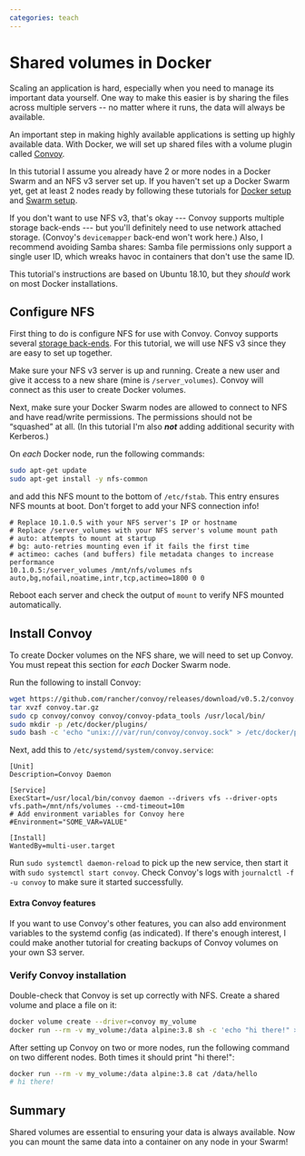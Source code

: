 ```yaml
---
categories: teach
---
```


# Shared volumes in Docker

Scaling an application is hard, especially when you need to manage its important data yourself. One way to make this easier is by sharing the files across multiple servers -- no matter where it runs, the data will always be available.

An important step in making highly available applications is setting up highly available data. With Docker, we will set up shared files with a volume plugin called [Convoy][convoy].

In this tutorial I assume you already have 2 or more nodes in a Docker Swarm and an NFS v3 server set up. If you haven't set up a Docker Swarm yet, get at least 2 nodes ready by following these tutorials for [Docker setup][setup docker] and [Swarm setup][setup swarm].


If you don't want to use NFS v3, that's okay --- Convoy supports multiple storage back-ends --- but you'll definitely need to use network attached storage. (Convoy's `devicemapper` back-end won't work here.) Also, I recommend avoiding Samba shares: Samba file permissions only support a single user ID, which wreaks havoc in containers that don't use the same ID.

This tutorial's instructions are based on Ubuntu 18.10, but they _should_ work on most Docker installations.

[convoy]: http://github.com/rancher/convoy
[setup docker]: https://docs.docker.com/engine/swarm/swarm-tutorial/
[setup swarm]: https://docs.docker.com/engine/swarm/swarm-tutorial/create-swarm/

## Configure NFS

First thing to do is configure NFS for use with Convoy. Convoy supports several [storage back-ends][convoy back-ends]. For this tutorial, we will use NFS v3 since they are easy to set up together.

[convoy back-ends]: https://github.com/rancher/convoy#start-convoy-daemon

Make sure your NFS v3 server is up and running. Create a new user and give it access to a new share (mine is `/server_volumes`). Convoy will connect as this user to create Docker volumes.

Next, make sure your Docker Swarm nodes are allowed to connect to NFS and have read/write permissions. The permissions should not be “squashed” at all. (In this tutorial I'm also **_not_** adding additional security with Kerberos.)

On _each_ Docker node, run the following commands:

```bash
sudo apt-get update
sudo apt-get install -y nfs-common
```

and add this NFS mount to the bottom of `/etc/fstab`. This entry ensures NFS mounts at boot. Don't forget to add your NFS connection info!

```config
# Replace 10.1.0.5 with your NFS server's IP or hostname
# Replace /server_volumes with your NFS server's volume mount path
# auto: attempts to mount at startup
# bg: auto-retries mounting even if it fails the first time
# actimeo: caches (and buffers) file metadata changes to increase performance
10.1.0.5:/server_volumes /mnt/nfs/volumes nfs auto,bg,nofail,noatime,intr,tcp,actimeo=1800 0 0
```

Reboot each server and check the output of `mount` to verify NFS mounted automatically.

## Install Convoy

To create Docker volumes on the NFS share, we will need to set up Convoy. You must repeat this section for _each_ Docker Swarm node.

Run the following to install Convoy:

```bash
wget https://github.com/rancher/convoy/releases/download/v0.5.2/convoy.tar.gz
tar xvzf convoy.tar.gz
sudo cp convoy/convoy convoy/convoy-pdata_tools /usr/local/bin/
sudo mkdir -p /etc/docker/plugins/
sudo bash -c 'echo "unix:///var/run/convoy/convoy.sock" > /etc/docker/plugins/convoy.spec'
```

Next, add this to `/etc/systemd/system/convoy.service`:

```config
[Unit]
Description=Convoy Daemon

[Service]
ExecStart=/usr/local/bin/convoy daemon --drivers vfs --driver-opts vfs.path=/mnt/nfs/volumes --cmd-timeout=10m
# Add environment variables for Convoy here
#Environment="SOME_VAR=VALUE"

[Install]
WantedBy=multi-user.target
```

Run `sudo systemctl daemon-reload` to pick up the new service, then start it with `sudo systemctl start convoy`. Check Convoy's logs with `journalctl -f -u convoy` to make sure it started successfully.

#### Extra Convoy features
If you want to use Convoy's other features, you can also add environment variables to the systemd config (as indicated). If there's enough interest, I could make another tutorial for creating backups of Convoy volumes on your own S3 server.

### Verify Convoy installation

Double-check that Convoy is set up correctly with NFS. Create a shared volume and place a file on it:

```bash
docker volume create --driver=convoy my_volume
docker run --rm -v my_volume:/data alpine:3.8 sh -c 'echo "hi there!" > /data/hello'
```

After setting up Convoy on two or more nodes, run the following command on two different nodes. Both times it should print "hi there!":

```bash
docker run --rm -v my_volume:/data alpine:3.8 cat /data/hello
# hi there!
```

## Summary

Shared volumes are essential to ensuring your data is always available. Now you can mount the same data into a container on any node in your Swarm!

